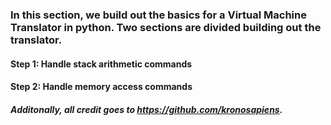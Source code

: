 ### In this section, we build out the basics for a Virtual Machine Translator in python. Two sections are divided building out the translator.

#### Step 1: Handle stack arithmetic commands
#### Step 2: Handle memory access commands

##### Additonally, all credit goes to https://github.com/kronosapiens. 